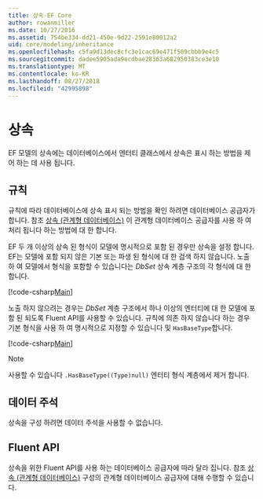 ```yaml
---
title: 상속-EF Core
author: rowanmiller
ms.date: 10/27/2016
ms.assetid: 754be334-dd21-450e-9d22-2591e80012a2
uid: core/modeling/inheritance
ms.openlocfilehash: c5fa9d13dec8cfc3e1cac69e471f509cbbb9e4c5
ms.sourcegitcommit: dadee5905ada9ecdbae28363a682950383ce3e10
ms.translationtype: MT
ms.contentlocale: ko-KR
ms.lasthandoff: 08/27/2018
ms.locfileid: "42995898"
---
```

# <a name="inheritance"></a>상속

EF 모델의 상속에는 데이터베이스에서 엔터티 클래스에서 상속은 표시 하는 방법을 제어 하는 데 사용 됩니다.

## <a name="conventions"></a>규칙

규칙에 따라 데이터베이스에 상속 표시 되는 방법을 확인 하려면 데이터베이스 공급자가 합니다. 참조 [상속 (관계형 데이터베이스)](relational/inheritance.md) 이 관계형 데이터베이스 공급자를 사용 하 여 처리 됩니다 하는 방법에 대 한 합니다.

EF 두 개 이상의 상속 된 형식이 모델에 명시적으로 포함 된 경우만 상속을 설정 합니다. EF는 모델에 포함 되지 않은 기본 또는 파생 된 형식에 대 한 검색 하지 않습니다. 노출 하 여 모델에서 형식을 포함할 수 있습니다는 *DbSet<TEntity>*  상속 계층 구조의 각 형식에 대 한 합니다.

[!code-csharp[Main](../../../samples/core/Modeling/Conventions/Samples/InheritanceDbSets.cs?highlight=3-4&name=Model)]

노출 하지 않으려는 경우는 *DbSet<TEntity>*  계층 구조에서 하나 이상의 엔터티에 대 한 모델에 포함 된 되도록 Fluent API를 사용할 수 있습니다.
규칙에 의존 하지 않습니다 하는 경우 기본 형식을 사용 하 여 명시적으로 지정할 수 있습니다 및 `HasBaseType`합니다.

[!code-csharp[Main](../../../samples/core/Modeling/Conventions/Samples/InheritanceModelBuilder.cs?highlight=7&name=Context)]

> [!NOTE]
> 사용할 수 있습니다 `.HasBaseType((Type)null)` 엔터티 형식 계층에서 제거 합니다.

## <a name="data-annotations"></a>데이터 주석

상속을 구성 하려면 데이터 주석을 사용할 수 없습니다.

## <a name="fluent-api"></a>Fluent API

상속을 위한 Fluent API를 사용 하는 데이터베이스 공급자에 따라 달라 집니다. 참조 [상속 (관계형 데이터베이스)](relational/inheritance.md) 구성의 관계형 데이터베이스 공급자에 대해 수행할 수 있습니다.
